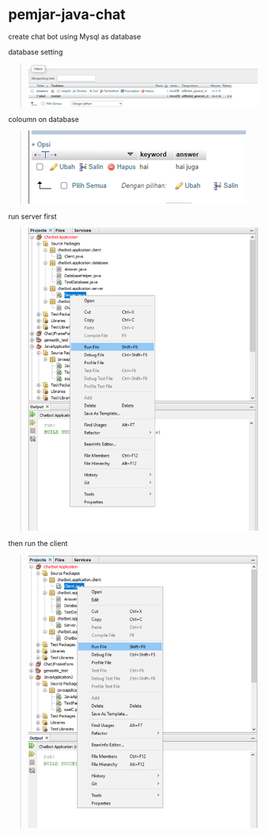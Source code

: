 # pemjar-java-chat

create chat bot using Mysql as database 


database setting
>![2](img/Screenshot_1.png)

coloumn on database
>![2](img/Screenshot_2.png)

run server first 
>![2](img/Screenshot_3.png)

then run the client
>![2](img/Screenshot_4.png)